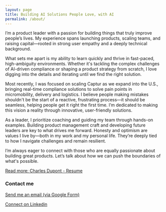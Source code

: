 ```yaml
---
layout: page
title: Building AI Solutions People Love, with AI
permalink: /about/
---
```



I’m a product leader with a passion for building things that truly improve people’s lives. My experience spans launching products, scaling teams, and raising capital—rooted in strong user empathy and a deeply technical background.

What sets me apart is my ability to learn quickly and thrive in fast-paced, high-ambiguity environments. Whether it's tackling the complex challenges of AI-driven compliance or shaping a product strategy from scratch, I love digging into the details and iterating until we find the right solution.

Most recently, I was focused on scaling Captur as we expand into the U.S., bringing real-time compliance solutions to solve pain points in micromobility, delivery and logistics. I believe people making mistakes shouldn't be the start of a reactive, frustrating process—it should be seamless, helping people get it right the first time. I’m dedicated to making this vision a reality through innovative, user-friendly solutions.

As a leader, I prioritize coaching and guiding my team through hands-on examples. Building product management craft and developing future leaders are key to what drives me forward. Honesty and optimism are values I live by—both in my work and my personal life. They’re deeply tied to how I navigate challenges and remain resilient.

I’m always eager to connect with those who are equally passionate about building great products. Let’s talk about how we can push the boundaries of what's possible.

[Read more: Charles Dupont - Resume](https://docs.google.com/document/d/e/2PACX-1vQZclXKOQNs6tLV21SSem8IgwBUnQIuaeHyxtLJOh0z3kSTGTmQDezS2G231WsNMkSNvecwIOIP3AoI/pub)

### Contact me
[Send me an email (via Google Form)](https://docs.google.com/forms/d/e/1FAIpQLSejFqvnGVUDY6LkE9MK624vUygDLL-gmpV41jHxq53-qedkow/viewform?usp=header)

[Connect on Linkedin](https://www.linkedin.com/in/charles44dupont/)
